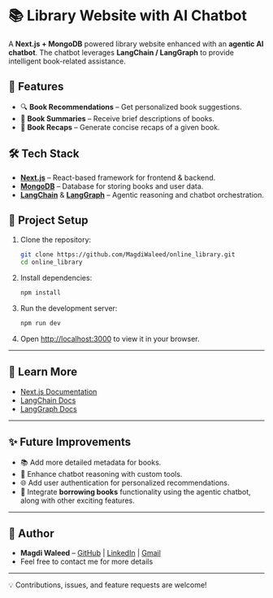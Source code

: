 # 📚 Library Website with AI Chatbot

A **Next.js + MongoDB** powered library website enhanced with an **agentic AI chatbot**.
The chatbot leverages **LangChain / LangGraph** to provide intelligent book-related assistance.

## 🚀 Features

* 🔍 **Book Recommendations** – Get personalized book suggestions.
* 📖 **Book Summaries** – Receive brief descriptions of books.
* 📝 **Book Recaps** – Generate concise recaps of a given book.

## 🛠 Tech Stack

* **[Next.js](https://nextjs.org/)** – React-based framework for frontend & backend.
* **[MongoDB](https://www.mongodb.com/)** – Database for storing books and user data.
* **[LangChain](https://www.langchain.com/)** & **[LangGraph](https://www.langchain.com/langgraph)** – Agentic reasoning and chatbot orchestration.

## 📂 Project Setup

1. Clone the repository:

   ```bash
   git clone https://github.com/MagdiWaleed/online_library.git
   cd online_library
   ```

2. Install dependencies:

   ```bash
   npm install
   ```

3. Run the development server:

   ```bash
   npm run dev
   ```

4. Open [http://localhost:3000](http://localhost:3000) to view it in your browser.

---

## 📖 Learn More

* [Next.js Documentation](https://nextjs.org/docs)
* [LangChain Docs](https://docs.langchain.com/)
* [LangGraph Docs](https://www.langchain.com/langgraph)

---

## ✨ Future Improvements

* 📚 Add more detailed metadata for books.
* 🤖 Enhance chatbot reasoning with custom tools.
* 🌐 Add user authentication for personalized recommendations.
* 📕 Integrate **borrowing books** functionality using the agentic chatbot, along with other exciting features.

---

## 👤 Author

* **Magdi Waleed** – [GitHub](https://github.com/MagdiWaleed) | [LinkedIn](https://www.linkedin.com/in/magdi-waleed) | [Gmail](m.w.m.khalafallah@gmail.com)
* Feel free to contact me for more details

---

💡 Contributions, issues, and feature requests are welcome!
